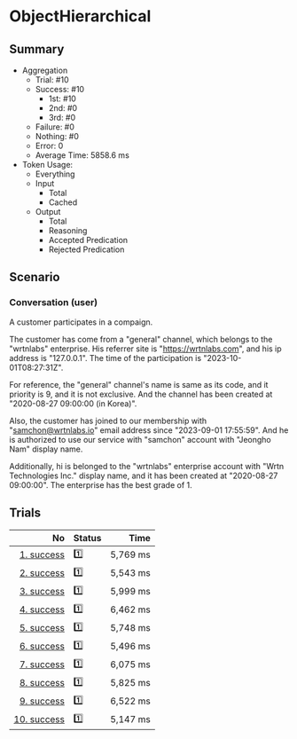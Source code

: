 # ObjectHierarchical
## Summary
  - Aggregation
    - Trial: #10
    - Success: #10
      - 1st: #10
      - 2nd: #0
      - 3rd: #0
    - Failure: #0
    - Nothing: #0
    - Error: 0
    - Average Time: 5858.6 ms
  - Token Usage:
    - Everything
    - Input
      - Total
      - Cached
    - Output
      - Total
      - Reasoning
      - Accepted Predication
      - Rejected Predication

## Scenario
### Conversation (user)
A customer participates in a compaign.

The customer has come from a "general" channel,
which belongs to the "wrtnlabs" enterprise.
His referrer site is "https://wrtnlabs.com",
and his ip address is "127.0.0.1".
The time of the participation is "2023-10-01T08:27:31Z".

For reference, the "general" channel's name is same as its code,
and it priority is 9, and it is not exclusive. And the channel
has been created at "2020-08-27 09:00:00 (in Korea)".

Also, the customer has joined to our membership with
"samchon@wrtnlabs.io" email address since "2023-09-01 17:55:59".
And he is authorized to use our service with "samchon" account
with "Jeongho Nam" display name.

Additionally, hi is belonged to the "wrtnlabs" enterprise account
with "Wrtn Technologies Inc." display name, and it has been created at
"2020-08-27 09:00:00". The enterprise has the best grade of 1.

## Trials
No | Status | Time
---:|:-------|------:
[1. success](./trials/1.success.json) | 1️⃣ | 5,769 ms
[2. success](./trials/2.success.json) | 1️⃣ | 5,543 ms
[3. success](./trials/3.success.json) | 1️⃣ | 5,999 ms
[4. success](./trials/4.success.json) | 1️⃣ | 6,462 ms
[5. success](./trials/5.success.json) | 1️⃣ | 5,748 ms
[6. success](./trials/6.success.json) | 1️⃣ | 5,496 ms
[7. success](./trials/7.success.json) | 1️⃣ | 6,075 ms
[8. success](./trials/8.success.json) | 1️⃣ | 5,825 ms
[9. success](./trials/9.success.json) | 1️⃣ | 6,522 ms
[10. success](./trials/10.success.json) | 1️⃣ | 5,147 ms